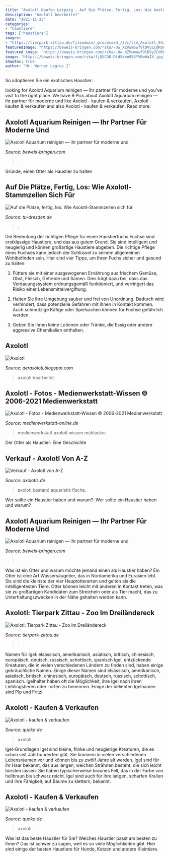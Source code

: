```yaml
---
title: "Axolotl Kaufen Leipzig - Auf Die Plätze, Fertig, Los: Wie Axolotl-stammzellen Sich Für"
description: "Axolotl bearbeitet"
date: "2021-11-23"
categories:
- "haustiere"
tags: ["haustiere"]
images:
- "https://tierpark-zittau.de/fileadmin/_processed_/3/c/csm_Axolotl_94a885778f.jpg"
featuredImage: "https://beweis-bringen.com/rzka/-Ow_XZVwmowf9lDVyZCdRQHaFj.jpg"
featured_image: "https://beweis-bringen.com/rzka/-Ow_XZVwmowf9lDVyZCdRQHaFj.jpg"
image: "https://beweis-bringen.com/rzka/fjQVCD8-Dfd5xwn9B3YVBwHaIX.jpg"
ShowToc: true
author: "Mr. Werner Legros I"
---
```



So adoptieren Sie ein exotisches Haustier:

	

		
looking for Axolotl Aquarium reinigen — ihr partner für moderne und you've visit to the right place. We have 9 Pics about Axolotl Aquarium reinigen — ihr partner für moderne und like Axolotl - kaufen &amp; verkaufen, Axolotl - kaufen &amp; verkaufen and also Axolotl - kaufen &amp; verkaufen. Read more:
		
    
## Axolotl Aquarium Reinigen — Ihr Partner Für Moderne Und

<img loading=lazy src="https://beweis-bringen.com/rzka/fjQVCD8-Dfd5xwn9B3YVBwHaIX.jpg" onerror="this.onerror=null;this.src='https://tse3.mm.bing.net/th?id=OIP.Db1x26RKCbSkHVbIoweYbwAAAA&amp;pid=15.1';" alt="Axolotl Aquarium reinigen — ihr partner für moderne und">

_Source: beweis-bringen.com_

>. 

	

Gründe, einen Otter als Haustier zu halten

    
## Auf Die Plätze, Fertig, Los: Wie Axolotl-Stammzellen Sich Für

<img loading=lazy src="https://tu-dresden.de/zih/ressourcen/bilder/news/axolotl/@@images/eaac3664-0086-4cf3-be47-e7fbd5da7f63.jpeg" onerror="this.onerror=null;this.src='https://tse2.mm.bing.net/th?id=OIP.ja7eVwAlL1OavCOXWb5RugHaIE&amp;pid=15.1';" alt="Auf die Plätze, fertig, los: Wie Axolotl-Stammzellen sich für">

_Source: tu-dresden.de_

>. 

	

Die Bedeutung der richtigen Pflege für einen Haustierfuchs
Füchse sind erstklassige Haustiere, und das aus gutem Grund. Sie sind intelligent und neugierig und können großartige Haustiere abgeben. Die richtige Pflege eines Fuchses kann jedoch der Schlüssel zu seinem allgemeinen Wohlbefinden sein. Hier sind vier Tipps, um Ihren Fuchs sicher und gesund zu halten:
1) Füttere sie mit einer ausgewogenen Ernährung aus frischem Gemüse, Obst, Fleisch, Getreide und Samen. Dies trägt dazu bei, dass das Verdauungssystem ordnungsgemäß funktioniert, und verringert das Risiko einer Lebensmittelvergiftung.

2) Halten Sie ihre Umgebung sauber und frei von Unordnung. Dadurch wird verhindert, dass potenzielle Gefahren mit ihnen in Kontakt kommen. Auch schmutzige Käfige oder Spielsachen können für Füchse gefährlich werden.

3) Geben Sie ihnen keine Lotionen oder Tränke, die Essig oder andere aggressive Chemikalien enthalten.

    
## Axolotl

<img loading=lazy src="https://1.bp.blogspot.com/-1UwciA7gm1Y/UYUqb0gOOlI/AAAAAAAAAkE/nT6DIM36Dss/s1600/_IGP2187.JPG" onerror="this.onerror=null;this.src='https://tse1.mm.bing.net/th?id=OIP.toY-JxkLfDzba7BN3krIfwHaF-&amp;pid=15.1';" alt="Axolotl">

_Source: deraxolotl.blogspot.com_

>axolotl bearbeitet. 

	



    
## Axolotl - Fotos - Medienwerkstatt-Wissen © 2006-2021 Medienwerkstatt

<img loading=lazy src="http://www.medienwerkstatt-online.de/lws_wissen/bilder/29703-3.jpg" onerror="this.onerror=null;this.src='https://tse4.mm.bing.net/th?id=OIP.5WdKbVCXguVJhaBlC1BQsgHaE8&amp;pid=15.1';" alt="Axolotl - Fotos - Medienwerkstatt-Wissen © 2006-2021 Medienwerkstatt">

_Source: medienwerkstatt-online.de_

>medienwerkstatt axolotl wissen mühlacker. 

	

Der Otter als Haustier: Eine Geschichte

    
## Verkauf - Axolotl Von A-Z

<img loading=lazy src="http://www.axolotls.de/wp-content/uploads/2019/01/IMG_1590.jpg" onerror="this.onerror=null;this.src='https://tse4.mm.bing.net/th?id=OIP.Unxrw4vpEfiKf3kcdm-MIAHaFj&amp;pid=15.1';" alt="Verkauf - Axolotl von A-Z">

_Source: axolotls.de_

>axolotl bestand aquaristik fische. 

	

Wer sollte ein Haustier haben und warum?: Wer sollte ein Haustier haben und warum?

    
## Axolotl Aquarium Reinigen — Ihr Partner Für Moderne Und

<img loading=lazy src="https://beweis-bringen.com/rzka/-Ow_XZVwmowf9lDVyZCdRQHaFj.jpg" onerror="this.onerror=null;this.src='https://tse1.mm.bing.net/th?id=OIP.W-EZVb7C4OcxWco7e_q3owAAAA&amp;pid=15.1';" alt="Axolotl Aquarium reinigen — ihr partner für moderne und">

_Source: beweis-bringen.com_

>. 

	

Was ist ein Otter und warum möchte jemand einen als Haustier haben?
Ein Otter ist eine Art Wassersäugetier, das in Nordamerika und Eurasien lebt. Sie sind die kleinste der vier Hauptotterarten und gelten als die intelligentesten Tiere. Otter können leicht mit anderen in Kontakt treten, was sie zu großartigen Kandidaten zum Streicheln oder als Tier macht, das zu Unterhaltungszwecken in der Nähe gehalten werden kann.

    
## Axolotl: Tierpark Zittau - Zoo Im Dreiländereck

<img loading=lazy src="https://tierpark-zittau.de/fileadmin/_processed_/3/c/csm_Axolotl_94a885778f.jpg" onerror="this.onerror=null;this.src='https://tse4.mm.bing.net/th?id=OIP.BpfGlYnW4eFFFgdhptMMaAHaFj&amp;pid=15.1';" alt="Axolotl: Tierpark Zittau - Zoo im Dreiländereck">

_Source: tierpark-zittau.de_

>. 

	

Namen für Igel: elsässisch, amerikanisch, asiatisch, britisch, chinesisch, europäisch, deutsch, russisch, schottisch, spanisch
Igel, entzückende Kreaturen, die in vielen verschiedenen Ländern zu finden sind, haben einige gebräuchliche Namen. Einige dieser Namen sind elsässisch, amerikanisch, asiatisch, britisch, chinesisch, europäisch, deutsch, russisch, schottisch, spanisch. Igelhalter haben oft die Möglichkeit, ihre Igel nach ihren Lieblingstieren oder -orten zu benennen. Einige der beliebten Igelnamen sind Pip und Fritzi.

    
## Axolotl - Kaufen &amp; Verkaufen

<img loading=lazy src="https://pic0.qimage.de/84/14/93/s244931484.jpg" onerror="this.onerror=null;this.src='https://tse1.mm.bing.net/th?id=OIP.tHwPZ8WUsqEJqiO5e0rgvgAAAA&amp;pid=15.1';" alt="Axolotl - kaufen &amp; verkaufen">

_Source: quoka.de_

>axolotl. 

	

Igel-Grundlagen
Igel sind kleine, flinke und neugierige Kreaturen, die es schon seit Jahrhunderten gibt. Sie kommen in vielen verschiedenen Lebensräumen vor und können bis zu zwölf Jahre alt werden. Igel sind für ihr Haar bekannt, das aus langen, weichen Strähnen besteht, die sich leicht bürsten lassen. Sie haben typischerweise braunes Fell, das in der Farbe von hellbraun bis schwarz reicht. Igel sind auch für ihre langen, scharfen Krallen und ihre Fähigkeit, auf Bäume zu klettern, bekannt.

    
## Axolotl - Kaufen &amp; Verkaufen

<img loading=lazy src="https://pic0.qimage.de/76/38/66/s241663876.jpg" onerror="this.onerror=null;this.src='https://tse2.mm.bing.net/th?id=OIP.IDsGGS331AGXFbvM99_5OQAAAA&amp;pid=15.1';" alt="Axolotl - kaufen &amp; verkaufen">

_Source: quoka.de_

>axolotl. 

	

Was ist das beste Haustier für Sie?
Welches Haustier passt am besten zu Ihnen? Das ist schwer zu sagen, weil es so viele Möglichkeiten gibt. Hier sind einige der besten Haustiere für Hunde, Katzen und andere Kleintiere.

